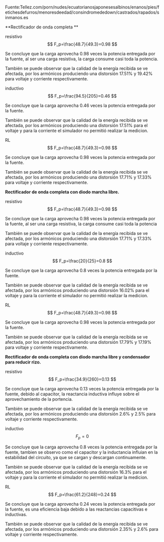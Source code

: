 Fuente:Tellez.com/porn/nudes/ecuatorianosjaponesesalbinos/enanos/pies/fetichesdefurros/menoresdeedad/consindromededown/castrados/rapados/sinmanos.es

**Rectificador de onda completa **

resistivo
$$
F_p=\frac{48.7}{49.3}=0.98
$$

Se concluye que la carga aprovecha 0.98 veces la potencia entregada por la fuente, al ser una carga resistiva, la carga consume casi toda la potencia.

También se puede observar que la calidad de la energía recibida se ve afectada, por los armónicos produciendo una distorsión 17.51% y 19.42%  para voltaje y corriente respectivamente. 

 inductivo
$$
F_p=\frac{94.5}{205}=0.46
$$

Se concluye que la carga aprovecha 0.46 veces la potencia entregada por la fuente.

También se puede observar que la calidad de la energía recibida se ve afectada, por los armónicos produciendo una distorsión 17.51% para el voltaje y para la corriente el simulador no permitió realizar la medicion. 

RL
$$
F_p=\frac{48.7}{49.3}=0.98
$$

Se concluye que la carga aprovecha 0.98 veces la potencia entregada por la fuente.

También se puede observar que la calidad de la energía recibida se ve afectada, por los armónicos produciendo una distorsión 17.71% y 17.33%  para voltaje y corriente respectivamente. 

**Rectificador de onda completa con diodo marcha libre.**

resistivo	
$$
F_p=\frac{48.7}{49.3}=0.98
$$

Se concluye que la carga aprovecha 0.98 veces la potencia entregada por la fuente, al ser una carga resistiva, la carga consume casi toda la potencia

También se puede observar que la calidad de la energía recibida se ve afectada, por los armónicos produciendo una distorsión 17.71% y 17.33%  para voltaje y corriente respectivamente. 

 inductivo
$$
F_p=\frac{20}{25}=0.8
$$

Se concluye que la carga aprovecha 0.8 veces la potencia entregada por la fuente.

También se puede observar que la calidad de la energía recibida se ve afectada, por los armónicos produciendo una distorsión 16.02% para el voltaje y para la corriente el simulador no permitió realizar la medicion. 

RL
$$
F_p=\frac{48.7}{49.3}=0.98
$$

Se concluye que la carga aprovecha 0.98 veces la potencia entregada por la fuente.

También se puede observar que la calidad de la energía recibida se ve afectada, por los armónicos produciendo una distorsión 17.79% y 17.19%  para voltaje y corriente respectivamente. 

**Rectificador de onda completa con diodo marcha libre y condensador para reducir rizo.**

resistivo	
$$
F_p=\frac{34.9}{260}=0.13
$$

Se concluye que la carga aprovecha 0.13 veces la potencia entregada por la fuente, debido al capacitor, la reactancia inductiva influye sobre el aprovechamiento de la portencia.

También se puede observar que la calidad de la energía recibida se ve afectada, por los armónicos produciendo una distorsión 2.6% y 2.5%  para voltaje y corriente respectivamente. 

 inductivo
$$
F_p=0
$$

Se concluye que la carga aprovecha 0.8 veces la potencia entregada por la fuente, tambien se observo como el capacitor y la inductancia influian en la estabilidad del circuito, ya que se cargan y descargan continuamente.

También se puede observar que la calidad de la energía recibida se ve afectada, por los armónicos produciendo una distorsión 16.3% para el voltaje y para la corriente el simulador no permitió realizar la medicion. 

RL
$$
F_p=\frac{61.2}{248}=0.24
$$

Se concluye que la carga aprovecha 0.24 veces la potencia entregada por la fuente, es una eficiencia baja debido a las reactancias capacitivas e inductivas.

También se puede observar que la calidad de la energía recibida se ve afectada, por los armónicos produciendo una distorsión 2.35% y 2.6%  para voltaje y corriente respectivamente. 















